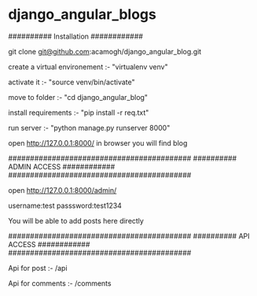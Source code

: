 # django_angular_blogs

##########    Installation    ############

git clone git@github.com:acamogh/django_angular_blog.git

create a virtual environement :- "virtualenv venv"

activate it :- "source venv/bin/activate"

move to folder :- "cd django_angular_blog"

install requirements :- "pip install -r req.txt"

run server :- "python manage.py runserver 8000"

open http://127.0.0.1:8000/ in browser you will find blog

##########################################
##########    ADMIN ACCESS    ############
##########################################

open http://127.0.0.1:8000/admin/

username:test  passsword:test1234

You will be able to add posts here directly


##########################################
##########    API ACCESS    ############
##########################################

Api for post :- /api

Api for comments :- /comments

